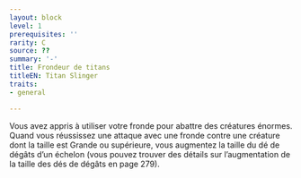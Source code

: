 ```yaml
---
layout: block
level: 1
prerequisites: ''
rarity: C
source: ??
summary: '-'
title: Frondeur de titans
titleEN: Titan Slinger
traits:
- general

---
```


<p>Vous avez appris à utiliser votre fronde pour abattre des créatures énormes. Quand vous réussissez une attaque avec une fronde contre une créature dont la taille est Grande ou supérieure, vous augmentez la taille du dé de dégâts d’un échelon (vous pouvez trouver des détails sur l’augmentation de la taille des dés de dégâts en page 279).</p>